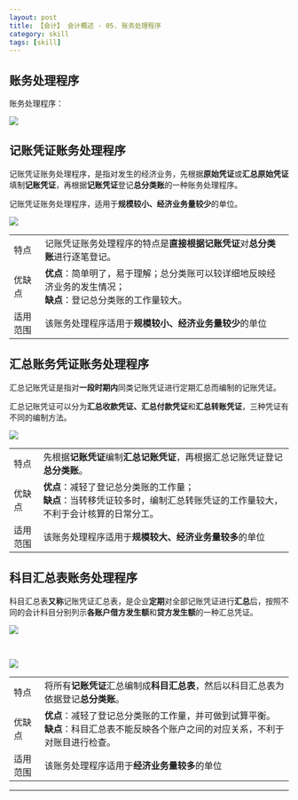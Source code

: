 ```yaml
---
layout: post
title: 【会计】 会计概述 - 05. 账务处理程序
category: skill
tags: [skill]
---
```


## 账务处理程序

账务处理程序：

![](http://www.hauchenglee.com/assets/images/skill/accounting/one/账务处理程序.png)

## 记账凭证账务处理程序

记账凭证账务处理程序，是指对发生的经济业务，先根据**原始凭证**或**汇总原始凭证**填制**记账凭证**，再根据**记账凭证**登记**总分类账**的一种账务处理程序。

记账凭证账务处理程序，适用于**规模较小、经济业务量较少**的单位。

![](http://www.hauchenglee.com/assets/images/skill/accounting/one/账务处理程序-记账凭证账务处理程序示意图.png)

<table>
    <tbody>
        <tr>
            <td>特点</td>
            <td>记账凭证账务处理程序的特点是<b>直接根据记账凭证</b>对<b>总分类账</b>进行逐笔登记。</td>
        </tr>
        <tr>
            <td>优缺点</td>
            <td><b>优点</b>：简单明了，易于理解；总分类账可以较详细地反映经济业务的发生情况；<br><b>缺点</b>：登记总分类账的工作量较大。</td>
        </tr>
        <tr>
            <td>适用<br>范围</td>
            <td>该账务处理程序适用于<b>规模较小、经济业务量较少</b>的单位</td>
        </tr>
    </tbody>
</table>

## 汇总账务凭证账务处理程序

汇总记账凭证是指对**一段时期内**同类记账凭证进行定期汇总而编制的记账凭证。

汇总记账凭证可以分为**汇总收款凭证、汇总付款凭证**和**汇总转账凭证**，三种凭证有不同的编制方法。

![](http://www.hauchenglee.com/assets/images/skill/accounting/one/账务处理程序-汇总记账凭证账务处理程序示意图.png)

<table>
    <tbody>
        <tr>
            <td>特点</td>
            <td>先根据<b>记账凭证</b>编制<b>汇总记账凭证</b>，再根据汇总记账凭证登记<b>总分类账</b>。</td>
        </tr>
        <tr>
            <td>优缺点</td>
            <td><b>优点</b>：减轻了登记总分类账的工作量；<br><b>缺点</b>：当转移凭证较多时，编制汇总转账凭证的工作量较大，不利于会计核算的日常分工。</td>
        </tr>
        <tr>
            <td>适用<br>范围</td>
            <td>该账务处理程序适用于<b>规模较大、经济业务量较多</b>的单位</td>
        </tr>
    </tbody>
</table>

## 科目汇总表账务处理程序

科目汇总表**又称**记账凭证汇总表，是企业**定期**对全部记账凭证进行**汇总**后，按照不同的会计科目分别列示**各账户借方发生额**和**贷方发生额**的一种汇总凭证。

![](http://www.hauchenglee.com/assets/images/skill/accounting/one/账务处理程序-科目汇总表.png)

<br>

![](http://www.hauchenglee.com/assets/images/skill/accounting/one/账务处理程序-科目汇总表账务处理程序示意图.png)

<table>
    <tbody>
        <tr>
            <td>特点</td>
            <td>将所有<b>记账凭证</b>汇总编制成<b>科目汇总表</b>，然后以科目汇总表为依据登记<b>总分类账</b>。</td>
        </tr>
        <tr>
            <td>优缺点</td>
            <td><b>优点</b>：减轻了登记总分类账的工作量，并可做到试算平衡。<br><b>缺点</b>：科目汇总表不能反映各个账户之间的对应关系，不利于对账目进行检查。</td>
        </tr>
        <tr>
            <td>适用<br>范围</td>
            <td>该账务处理程序适用于<b>经济业务量较多</b>的单位</td>
        </tr>
    </tbody>
</table>

---